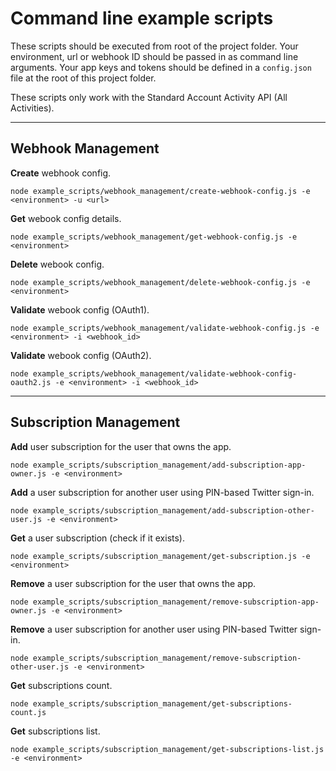 # Command line example scripts
These scripts should be executed from root of the project folder. Your environment, url or webhook ID should be passed in as command line arguments. Your app keys and tokens should be defined in a `config.json` file at the root of this project folder.

These scripts only work with the Standard Account Activity API (All Activities).

---

## Webhook Management

**Create** webhook config.

	node example_scripts/webhook_management/create-webhook-config.js -e <environment> -u <url>

**Get** webook config details.

	node example_scripts/webhook_management/get-webhook-config.js -e <environment>

**Delete** webook config.

	node example_scripts/webhook_management/delete-webhook-config.js -e <environment>
	
**Validate** webook config (OAuth1).

	node example_scripts/webhook_management/validate-webhook-config.js -e <environment> -i <webhook_id>
	
**Validate** webook config (OAuth2).

	node example_scripts/webhook_management/validate-webhook-config-oauth2.js -e <environment> -i <webhook_id>
		
---

## Subscription Management

**Add** user subscription for the user that owns the app.

	node example_scripts/subscription_management/add-subscription-app-owner.js -e <environment>

	
**Add** a user subscription for another user using PIN-based Twitter sign-in.

	node example_scripts/subscription_management/add-subscription-other-user.js -e <environment>
	
**Get** a user subscription (check if it exists).

	node example_scripts/subscription_management/get-subscription.js -e <environment>

**Remove** a user subscription for the user that owns the app.

	node example_scripts/subscription_management/remove-subscription-app-owner.js -e <environment>

**Remove** a user subscription for another user using PIN-based Twitter sign-in.

	node example_scripts/subscription_management/remove-subscription-other-user.js -e <environment>
	
**Get** subscriptions count.

	node example_scripts/subscription_management/get-subscriptions-count.js
	
**Get** subscriptions list.

	node example_scripts/subscription_management/get-subscriptions-list.js -e <environment>
